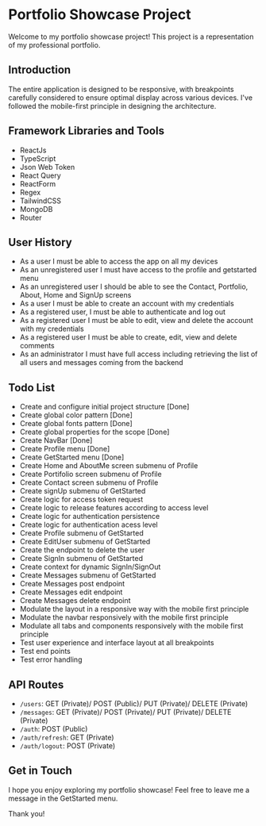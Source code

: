 # Portfolio Showcase Project

Welcome to my portfolio showcase project! This project is a representation of my professional portfolio.

## Introduction

The entire application is designed to be responsive, with breakpoints carefully considered to ensure optimal display across various devices. I've followed the mobile-first principle in designing the architecture.

## Framework Libraries and Tools

- ReactJs
- TypeScript
- Json Web Token
- React Query
- ReactForm
- Regex
- TailwindCSS
- MongoDB
- Router

## User History

- As a user I must be able to access the app on all my devices
- As an unregistered user I must have access to the profile and getstarted menu
- As an unregistered user I should be able to see the Contact, Portfolio, About, Home and SignUp screens
- As a user I must be able to create an account with my credentials
- As a registered user, I must be able to authenticate and log out
- As a registered user I must be able to edit, view and delete the account with my credentials
- As a registered user I must be able to create, edit, view and delete comments
- As an administrator I must have full access including retrieving the list of all users and messages coming from the backend

## Todo List

- Create and configure initial project structure [Done]
- Create global color pattern [Done]
- Create global fonts pattern [Done]
- Create global properties for the scope [Done]
- Create NavBar [Done]
- Create Profile menu [Done]
- Create GetStarted menu [Done]
- Create Home and AboutMe screen submenu of Profile
- Create Portifolio screen submenu of Profile
- Create Contact screen submenu of Profile
- Create signUp submenu of GetStarted
- Create logic for access token request
- Create logic to release features according to access level
- Create logic for authentication persistence
- Create logic for authentication acess level
- Create Profile submenu of GetStarted
- Create EditUser submenu of GetStarted
- Create the endpoint to delete the user
- Create SignIn submenu of GetStarted
- Create context for dynamic SignIn/SignOut
- Create Messages submenu of GetStarted
- Create Messages post endpoint
- Create Messages edit endpoint
- Create Messages delete endpoint
- Modulate the layout in a responsive way with the mobile first principle
- Modulate the navbar responsively with the mobile first principle
- Modulate all tabs and components responsively with the mobile first principle
- Test user experience and interface layout at all breakpoints
- Test end points
- Test error handling

## API Routes

- `/users`: GET (Private)/ POST (Public)/ PUT (Private)/ DELETE (Private)
- `/messages`: GET (Private)/ POST (Private)/ PUT (Private)/ DELETE (Private)
- `/auth`: POST (Public)
- `/auth/refresh`: GET (Private)
- `/auth/logout`: POST (Private)

## Get in Touch

I hope you enjoy exploring my portfolio showcase! Feel free to leave me a message in the GetStarted menu.

Thank you!
